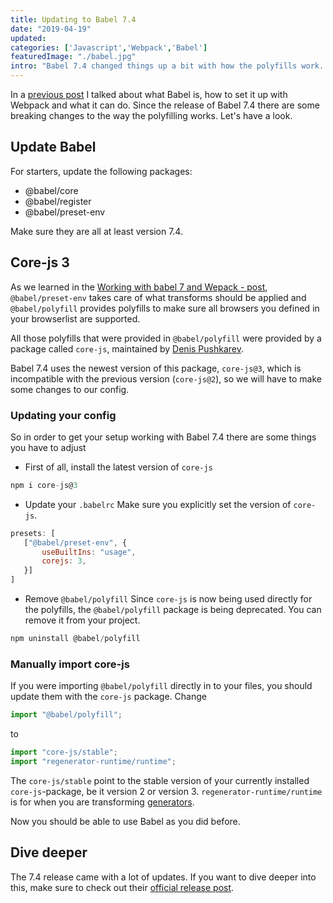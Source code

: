 ```yaml
---
title: Updating to Babel 7.4
date: "2019-04-19"
updated: 
categories: ['Javascript','Webpack','Babel']
featuredImage: "./babel.jpg"
intro: "Babel 7.4 changed things up a bit with how the polyfills work. A short overview on everything you need to know to get started."
---
```


In a [previous post](https://www.thebasement.be/working-with-babel-7-and-webpack/) I talked about what Babel is, how to set it up with Webpack and what it can do. Since the release of Babel 7.4 there are some breaking changes to the way the polyfilling works. Let's have a look.

## Update Babel
For starters, update the following packages:
- @babel/core
- @babel/register
- @babel/preset-env

Make sure they are all at least version 7.4.

## Core-js 3

As we learned in the [Working with babel 7 and Wepack - post](https://www.thebasement.be/working-with-babel-7-and-webpack/), `@babel/preset-env` takes care of what transforms should be applied and `@babel/polyfill` provides polyfills to make sure all browsers you defined in your browserlist are supported.

All those polyfills that were provided in `@babel/polyfill` were provided by a package called `core-js`, maintained by [Denis Pushkarev](https://github.com/zloirock). 

Babel 7.4 uses the newest version of this package, `core-js@3`, which is incompatible with the previous version (`core-js@2`), so we will have to make some changes to our config.

### Updating your config
So in order to get your setup working with Babel 7.4 there are some things you have to adjust

-  First of all, install the latest version of `core-js`

```javascript
npm i core-js@3
```

- Update your `.babelrc`
Make sure you explicitly set the version of `core-js`.

```javascript
presets: [
   ["@babel/preset-env", {
       useBuiltIns: "usage",
       corejs: 3,
   }]
]
```
- Remove `@babel/polyfill`
Since `core-js` is now being used directly for the polyfills, the `@babel/polyfill` package is being deprecated. You can remove it from your project.

```javascript
npm uninstall @babel/polyfill
```

### Manually import core-js

If you were importing `@babel/polyfill` directly in to your files, you should update them with the `core-js` package. Change

```javascript
import "@babel/polyfill";
```

to

```javascript
import "core-js/stable";
import "regenerator-runtime/runtime";
```

The `core-js/stable` point to the stable version of your currently installed `core-js`-package, be it version 2 or version 3. `regenerator-runtime/runtime` is for when you are transforming [generators](https://developer.mozilla.org/en-US/docs/Web/JavaScript/Reference/Statements/function*). 


Now you should be able to use Babel as you did before.

## Dive deeper
The 7.4 release came with a lot of updates. If you want to dive deeper into this, make sure to check out their [official release post](https://babeljs.io/blog/2019/03/19/7.4.0). 